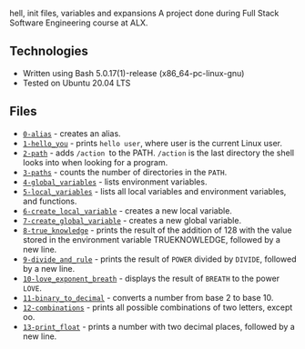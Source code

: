 hell, init files, variables and expansions
A project done during Full Stack Software Engineering course at ALX.

## Technologies
- Written using Bash 5.0.17(1)-release (x86_64-pc-linux-gnu) 
- Tested on Ubuntu 20.04 LTS 

## Files
- [`0-alias`](https://github.com/brook-g/alx-system_engineering-devops/blob/master/0x03-shell_variables_expansions/0-alias) - creates an alias.
- [`1-hello_you`](https://github.com/brook-g/alx-system_engineering-devops/blob/master/0x03-shell_variables_expansions/1-hello_you) - prints `hello user`, where user is the current Linux user.
- [`2-path`](https://github.com/brook-g/alx-system_engineering-devops/blob/master/0x03-shell_variables_expansions/2-path) - adds `/action `to the PATH. `/action` is the last directory the shell looks into when looking for a program.
- [`3-paths`](https://github.com/brook-g/alx-system_engineering-devops/blob/master/0x03-shell_variables_expansions/3-paths) - counts the number of directories in the `PATH`.
- [`4-global_variables`](https://github.com/brook-g/alx-system_engineering-devops/blob/master/0x03-shell_variables_expansions/4-global_variables) - lists environment variables.
- [`5-local_variables`](https://github.com/brook-g/alx-system_engineering-devops/blob/master/0x03-shell_variables_expansions/5-local_variables) - lists all local variables and environment variables, and functions.
- [`6-create_local_variable`](https://github.com/brook-g/alx-system_engineering-devops/blob/master/0x03-shell_variables_expansions/6-create_local_variable) - creates a new local variable.
- [`7-create_global_variable`](https://github.com/brook-g/alx-system_engineering-devops/blob/master/0x03-shell_variables_expansions/7-create_global_variable) - creates a new global variable.
- [`8-true_knowledge`](https://github.com/brook-g/alx-system_engineering-devops/blob/master/0x03-shell_variables_expansions/8-true_knowledge) - prints the result of the addition of 128 with the value stored in the environment variable TRUEKNOWLEDGE, followed by a new line.
- [`9-divide_and_rule`](https://github.com/brook-g/alx-system_engineering-devops/blob/master/0x03-shell_variables_expansions/9-divide_and_rule) - prints the result of `POWER` divided by `DIVIDE`, followed by a new line.
- [`10-love_exponent_breath`](https://github.com/brook-g/alx-system_engineering-devops/blob/master/0x03-shell_variables_expansions/10-love_exponent_breath) - displays the result of `BREATH` to the power `LOVE`.
- [`11-binary_to_decimal`](https://github.com/brook-g/alx-system_engineering-devops/blob/master/0x03-shell_variables_expansions/11-binary_to_decimal) - converts a number from base 2 to base 10.
- [`12-combinations`](https://github.com/brook-g/alx-system_engineering-devops/blob/master/0x03-shell_variables_expansions/12-combinations) - prints all possible combinations of two letters, except oo.
- [`13-print_float`](https://github.com/brook-g/alx-system_engineering-devops/blob/master/0x03-shell_variables_expansions/13-print_float) - prints a number with two decimal places, followed by a new line.
